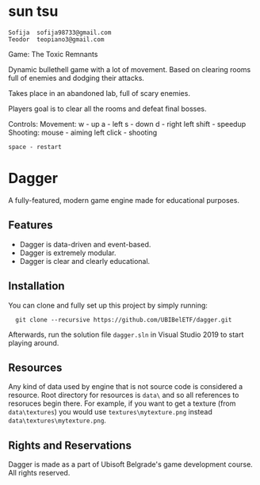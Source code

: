 # sun tsu
	Sofija  sofija98733@gmail.com
	Teodor  teopiano3@gmail.com
	
Game: The Toxic Remnants

Dynamic bullethell game with a lot of movement.
Based on clearing rooms full of enemies and dodging their attacks.

Takes place in an abandoned lab, full of scary enemies.

Players goal is to clear all the rooms and defeat final bosses.

Controls:
	Movement: 
		w - up
		a - left
		s - down
		d - right
		left shift - speedup
	Shooting:
		mouse - aiming
		left click - shooting
		
	space - restart

# Dagger

A fully-featured, modern game engine made for educational purposes.

## Features

- Dagger is data-driven and event-based.
- Dagger is extremely modular.
- Dagger is clear and clearly educational.

## Installation

You can clone and fully set up this project by simply running:

```git
  git clone --recursive https://github.com/UBIBelETF/dagger.git
```

Afterwards, run the solution file `dagger.sln` in Visual Studio 2019 to start playing around. 

## Resources

Any kind of data used by engine that is not source code is considered a resource. Root directory for resources is `data\`
and so all references to resoruces begin there. For example, if you want to get a texture (from `data\textures`) you would
use `textures\mytexture.png` instead `data\textures\mytexture.png`.

## Rights and Reservations

Dagger is made as a part of Ubisoft Belgrade's game development course. All rights reserved.

